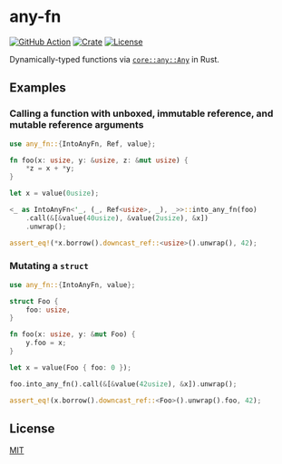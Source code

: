 # any-fn

[![GitHub Action](https://img.shields.io/github/actions/workflow/status/raviqqe/any-fn/test.yaml?branch=main&style=flat-square)](https://github.com/raviqqe/any-fn/actions)
[![Crate](https://img.shields.io/crates/v/any-fn.svg?style=flat-square)](https://crates.io/crates/any-fn)
[![License](https://img.shields.io/github/license/raviqqe/any-fn.svg?style=flat-square)](https://github.com/raviqqe/any-fn/blob/main/LICENSE)

Dynamically-typed functions via [`core::any::Any`](https://doc.rust-lang.org/stable/core/any/trait.Any.html) in Rust.

## Examples

### Calling a function with unboxed, immutable reference, and mutable reference arguments

```rust
use any_fn::{IntoAnyFn, Ref, value};

fn foo(x: usize, y: &usize, z: &mut usize) {
    *z = x + *y;
}

let x = value(0usize);

<_ as IntoAnyFn<'_, (_, Ref<usize>, _), _>>::into_any_fn(foo)
    .call(&[&value(40usize), &value(2usize), &x])
    .unwrap();

assert_eq!(*x.borrow().downcast_ref::<usize>().unwrap(), 42);
```

### Mutating a `struct`

```rust
use any_fn::{IntoAnyFn, value};

struct Foo {
    foo: usize,
}

fn foo(x: usize, y: &mut Foo) {
    y.foo = x;
}

let x = value(Foo { foo: 0 });

foo.into_any_fn().call(&[&value(42usize), &x]).unwrap();

assert_eq!(x.borrow().downcast_ref::<Foo>().unwrap().foo, 42);
```

## License

[MIT](https://github.com/raviqqe/any-fn/blob/main/LICENSE)

